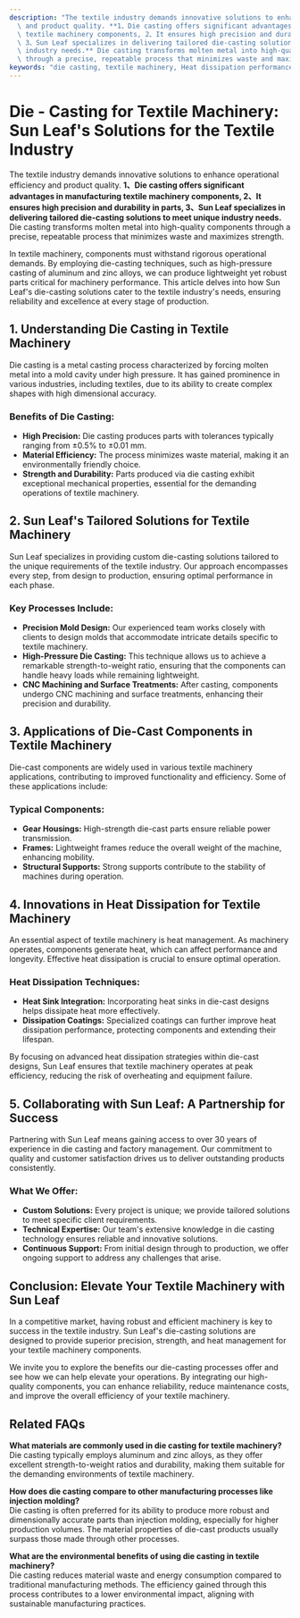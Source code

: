 ```yaml
---
description: "The textile industry demands innovative solutions to enhance operational efficiency\
  \ and product quality. **1、Die casting offers significant advantages in manufacturing\
  \ textile machinery components, 2、It ensures high precision and durability in parts,\
  \ 3、Sun Leaf specializes in delivering tailored die-casting solutions to meet unique\
  \ industry needs.** Die casting transforms molten metal into high-quality components\
  \ through a precise, repeatable process that minimizes waste and maximizes strength."
keywords: "die casting, textile machinery, Heat dissipation performance, Heat sink"
---
```

# Die - Casting for Textile Machinery: Sun Leaf's Solutions for the Textile Industry

The textile industry demands innovative solutions to enhance operational efficiency and product quality. **1、Die casting offers significant advantages in manufacturing textile machinery components, 2、It ensures high precision and durability in parts, 3、Sun Leaf specializes in delivering tailored die-casting solutions to meet unique industry needs.** Die casting transforms molten metal into high-quality components through a precise, repeatable process that minimizes waste and maximizes strength.

In textile machinery, components must withstand rigorous operational demands. By employing die-casting techniques, such as high-pressure casting of aluminum and zinc alloys, we can produce lightweight yet robust parts critical for machinery performance. This article delves into how Sun Leaf's die-casting solutions cater to the textile industry's needs, ensuring reliability and excellence at every stage of production.

## 1. Understanding Die Casting in Textile Machinery

Die casting is a metal casting process characterized by forcing molten metal into a mold cavity under high pressure. It has gained prominence in various industries, including textiles, due to its ability to create complex shapes with high dimensional accuracy. 

### Benefits of Die Casting:

- **High Precision:** Die casting produces parts with tolerances typically ranging from ±0.5% to ±0.01 mm.
- **Material Efficiency:** The process minimizes waste material, making it an environmentally friendly choice.
- **Strength and Durability:** Parts produced via die casting exhibit exceptional mechanical properties, essential for the demanding operations of textile machinery.

## 2. Sun Leaf's Tailored Solutions for Textile Machinery

Sun Leaf specializes in providing custom die-casting solutions tailored to the unique requirements of the textile industry. Our approach encompasses every step, from design to production, ensuring optimal performance in each phase.

### Key Processes Include:

- **Precision Mold Design:** Our experienced team works closely with clients to design molds that accommodate intricate details specific to textile machinery.
- **High-Pressure Die Casting:** This technique allows us to achieve a remarkable strength-to-weight ratio, ensuring that the components can handle heavy loads while remaining lightweight.
- **CNC Machining and Surface Treatments:** After casting, components undergo CNC machining and surface treatments, enhancing their precision and durability.

## 3. Applications of Die-Cast Components in Textile Machinery

Die-cast components are widely used in various textile machinery applications, contributing to improved functionality and efficiency. Some of these applications include:

### Typical Components:
- **Gear Housings:** High-strength die-cast parts ensure reliable power transmission.
- **Frames:** Lightweight frames reduce the overall weight of the machine, enhancing mobility.
- **Structural Supports:** Strong supports contribute to the stability of machines during operation.

## 4. Innovations in Heat Dissipation for Textile Machinery

An essential aspect of textile machinery is heat management. As machinery operates, components generate heat, which can affect performance and longevity. Effective heat dissipation is crucial to ensure optimal operation.

### Heat Dissipation Techniques:

- **Heat Sink Integration:** Incorporating heat sinks in die-cast designs helps dissipate heat more effectively.
- **Dissipation Coatings:** Specialized coatings can further improve heat dissipation performance, protecting components and extending their lifespan.

By focusing on advanced heat dissipation strategies within die-cast designs, Sun Leaf ensures that textile machinery operates at peak efficiency, reducing the risk of overheating and equipment failure.

## 5. Collaborating with Sun Leaf: A Partnership for Success

Partnering with Sun Leaf means gaining access to over 30 years of experience in die casting and factory management. Our commitment to quality and customer satisfaction drives us to deliver outstanding products consistently.

### What We Offer:

- **Custom Solutions:** Every project is unique; we provide tailored solutions to meet specific client requirements.
- **Technical Expertise:** Our team's extensive knowledge in die casting technology ensures reliable and innovative solutions.
- **Continuous Support:** From initial design through to production, we offer ongoing support to address any challenges that arise.

## Conclusion: Elevate Your Textile Machinery with Sun Leaf

In a competitive market, having robust and efficient machinery is key to success in the textile industry. Sun Leaf's die-casting solutions are designed to provide superior precision, strength, and heat management for your textile machinery components. 

We invite you to explore the benefits our die-casting processes offer and see how we can help elevate your operations. By integrating our high-quality components, you can enhance reliability, reduce maintenance costs, and improve the overall efficiency of your textile machinery.

## Related FAQs

**What materials are commonly used in die casting for textile machinery?**  
Die casting typically employs aluminum and zinc alloys, as they offer excellent strength-to-weight ratios and durability, making them suitable for the demanding environments of textile machinery.

**How does die casting compare to other manufacturing processes like injection molding?**  
Die casting is often preferred for its ability to produce more robust and dimensionally accurate parts than injection molding, especially for higher production volumes. The material properties of die-cast products usually surpass those made through other processes.

**What are the environmental benefits of using die casting in textile machinery?**  
Die casting reduces material waste and energy consumption compared to traditional manufacturing methods. The efficiency gained through this process contributes to a lower environmental impact, aligning with sustainable manufacturing practices.
